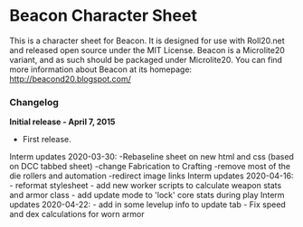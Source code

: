 # Beacon Character Sheet

This is a character sheet for Beacon.  It is designed for
use with Roll20.net and released open source under the MIT License.
Beacon is a Microlite20 variant, and as such should be packaged under Microlite20.
You can find more information about Beacon at its homepage: http://beacond20.blogspot.com/

### Changelog ###

**Initial release - April 7, 2015**
- First release.

Interm updates 2020-03-30:
	-Rebaseline sheet on new html and css (based on DCC tabbed sheet)
	-change Fabrication to Crafting
	-remove most of the die rollers and automation
	-redirect image links
Interm updates 2020-04-16:
	- reformat stylesheet
	- add new worker scripts to calculate weapon stats and armor class
	- add update mode to 'lock' core stats during play
Interm updates 2020-04-22:
	- add in some levelup info to update tab
	- Fix speed and dex calculations for worn armor